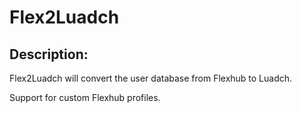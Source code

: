 # Flex2Luadch

## Description:

Flex2Luadch will convert the user database from Flexhub to Luadch.

Support for custom Flexhub profiles.
